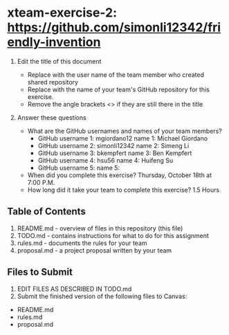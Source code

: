 # xteam-exercise-2: https://github.com/simonli12342/friendly-invention

1. Edit the title of this document
   * Replace <UserName> with the user name of the team member who created shared repository
   * Replace <GitHubRepositoryName> with the name of your team's GitHub repository for this exercise.
   * Remove the angle brackets <> if they are still there in the title

2. Answer these questions
   * What are the GitHub usernames and names of your team members?
       * GitHub username 1: mgiordano12      name 1: Michael Giordano
       * GitHub username 2: simonli12342      name 2: Simeng Li
       * GitHub username 3: bkempfert      name 3: Ben Kempfert
       * GitHub username 4: hsu56      name 4: Huifeng Su
       * GitHub username 5:       name 5:
   * When did you complete this exercise? Thursday, October 18th at 7:00 P.M.
   * How long did it take your team to complete this exercise? 1.5 Hours

## Table of Contents

1. README.md - overview of files in this repository (this file)
2. TODO.md - contains instructions for what to do for this assignment
3. rules.md - documents the rules for your team
4. proposal.md - a project proposal written by your team

## Files to Submit

1. EDIT FILES AS DESCRIBED IN TODO.md
2. Submit the finished version of the following files to Canvas:

* README.md
* rules.md
* proposal.md
